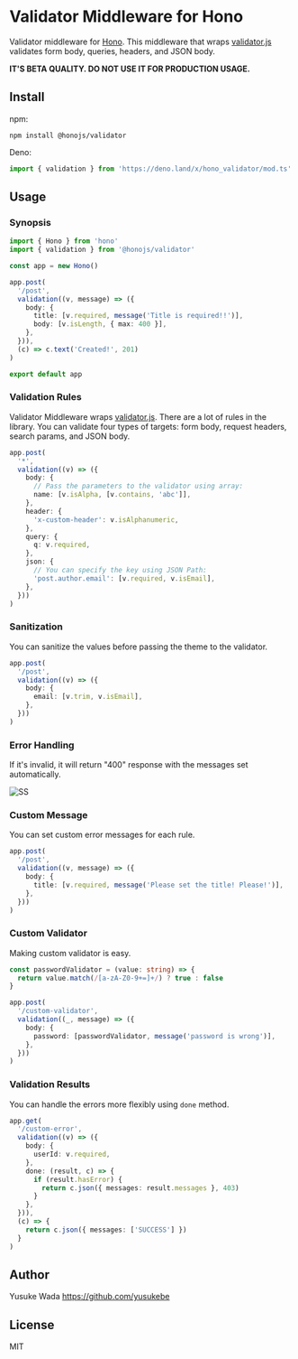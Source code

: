 # Validator Middleware for Hono

Validator middleware for [Hono](https://github.com/honojs/hono).
This middleware that wraps [validator.js](https://github.com/validatorjs/validator.js) validates form body, queries, headers, and JSON body.

**IT'S BETA QUALITY. DO NOT USE IT FOR PRODUCTION USAGE.**

## Install

npm:

```
npm install @honojs/validator
```

Deno:

```ts
import { validation } from 'https://deno.land/x/hono_validator/mod.ts'
```

## Usage

### Synopsis

```ts
import { Hono } from 'hono'
import { validation } from '@honojs/validator'

const app = new Hono()

app.post(
  '/post',
  validation((v, message) => ({
    body: {
      title: [v.required, message('Title is required!!')],
      body: [v.isLength, { max: 400 }],
    },
  })),
  (c) => c.text('Created!', 201)
)

export default app
```

### Validation Rules

Validator Middleware wraps [validator.js](https://github.com/validatorjs/validator.js). There are a lot of rules in the library.
You can validate four types of targets: form body, request headers, search params, and JSON body.

```ts
app.post(
  '*',
  validation((v) => ({
    body: {
      // Pass the parameters to the validator using array:
      name: [v.isAlpha, [v.contains, 'abc']],
    },
    header: {
      'x-custom-header': v.isAlphanumeric,
    },
    query: {
      q: v.required,
    },
    json: {
      // You can specify the key using JSON Path:
      'post.author.email': [v.required, v.isEmail],
    },
  }))
)
```

### Sanitization

You can sanitize the values before passing the theme to the validator.

```ts
app.post(
  '/post',
  validation((v) => ({
    body: {
      email: [v.trim, v.isEmail],
    },
  }))
)
```

### Error Handling

If it's invalid, it will return "400" response with the messages set automatically.

![SS](https://user-images.githubusercontent.com/10682/183292440-b6010e05-d275-45fa-95d0-b2528e842d05.png)

### Custom Message

You can set custom error messages for each rule.

```ts
app.post(
  '/post',
  validation((v, message) => ({
    body: {
      title: [v.required, message('Please set the title! Please!')],
    },
  }))
)
```

### Custom Validator

Making custom validator is easy.

```ts
const passwordValidator = (value: string) => {
  return value.match(/[a-zA-Z0-9+=]+/) ? true : false
}

app.post(
  '/custom-validator',
  validation((_, message) => ({
    body: {
      password: [passwordValidator, message('password is wrong')],
    },
  }))
)
```

### Validation Results

You can handle the errors more flexibly using `done` method.

```ts
app.get(
  '/custom-error',
  validation((v) => ({
    body: {
      userId: v.required,
    },
    done: (result, c) => {
      if (result.hasError) {
        return c.json({ messages: result.messages }, 403)
      }
    },
  })),
  (c) => {
    return c.json({ messages: ['SUCCESS'] })
  }
)
```

## Author

Yusuke Wada <https://github.com/yusukebe>

## License

MIT
